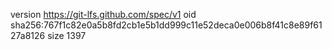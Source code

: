 version https://git-lfs.github.com/spec/v1
oid sha256:767f1c82e0a5b8fd2cb1e5b1dd999c11e52deca0e006b8f41c8e89f6127a8126
size 1397
